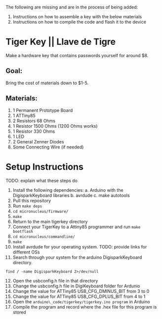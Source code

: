 The following are missing and are in the process of being added:
1. Instructions on how to assemble a key with the below materials
1. Instructions on how to compile the code and flash it to the device

# Tiger Key || Llave de Tigre

Make a hardware key that contains passwords yourself for around $8.

## Goal:
Bring the cost of materials down to $1-5.

## Materials:
1. 1 Permanent Prototype Board
1. 1 ATTiny85
1. 2 Resistors  68 Ohms
1. 1 Resistor 1500 Ohms (1200 Ohms works)
1. 1 Resistor  330 Ohms
1. 1 LED
1. 2 General Zenner Diodes
1. Some Connecting Wire (if needed)

# Setup Instructions

TODO: explain what these steps do

1. Install the following dependencies:
    a. Arduino with the DigisparkKeyboard libraries
    b. avrdude
    c. make autotools
2. Pull this repository
3. Run `make deps`
4. `cd micronucleus/firmware/`
5. `make`
6. Return to the main tigerkey directory
7. Connect your TigerKey to a Attiny85 programmer and run `make bootflash`
8. `cd micronucleus/commandline/`
9. `make`
10. Install avrdude for your operating system. TODO: provide links for different OSs
11. Search through your system for the arduino DigisparkKeyboard directory.
```
find / -name DigisparkKeyboard 2>/dev/null
```
12. Open the usbconfig.h file in that directory
13. Change the usbconfig.h file in DigiKeyboard folder for Ardunio
14. Change the value for ATTiny85 USB\_CFG\_DMINUS\_BIT from 3 to 0
15. Change the value for ATTiny85 USB\_CFG\_DPLUS\_BIT from 4 to 1
16. Open the `arduino\_code/tigerkey/tigerkey.ino program` in Arduino
17. Compile the program and record where the .hex file for this program is stored
